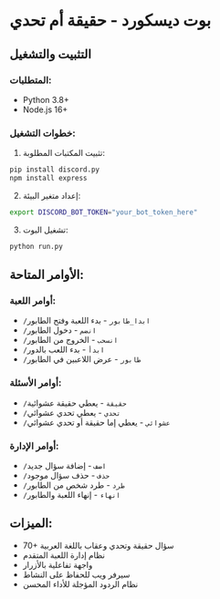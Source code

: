 # بوت ديسكورد - حقيقة أم تحدي

## التثبيت والتشغيل

### المتطلبات:
- Python 3.8+
- Node.js 16+

### خطوات التشغيل:

1. تثبيت المكتبات المطلوبة:
```bash
pip install discord.py
npm install express
```

2. إعداد متغير البيئة:
```bash
export DISCORD_BOT_TOKEN="your_bot_token_here"
```

3. تشغيل البوت:
```bash
python run.py
```

## الأوامر المتاحة:

### أوامر اللعبة:
- `/ابدا_طابور` - بدء اللعبة وفتح الطابور
- `/انضم` - دخول الطابور
- `/انسحب` - الخروج من الطابور
- `/ابدأ` - بدء اللعب بالدور
- `/طابور` - عرض اللاعبين في الطابور

### أوامر الأسئلة:
- `/حقيقة` - يعطي حقيقة عشوائية
- `/تحدي` - يعطي تحدي عشوائي
- `/عشوائي` - يعطي إما حقيقة أو تحدي عشوائي

### أوامر الإدارة:
- `/اضف` - إضافة سؤال جديد
- `/حذف` - حذف سؤال موجود
- `/طرد` - طرد شخص من الطابور
- `/انهاء` - إنهاء اللعبة والطابور

## الميزات:
- 70+ سؤال حقيقة وتحدي وعقاب باللغة العربية
- نظام إدارة اللعبة المتقدم
- واجهة تفاعلية بالأزرار
- سيرفر ويب للحفاظ على النشاط
- نظام الردود المؤجلة للأداء المحسن
